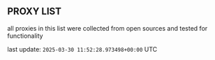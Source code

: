## PROXY LIST

all proxies in this list were collected from open sources and tested for functionality

last update: `2025-03-30 11:52:28.973498+00:00` UTC